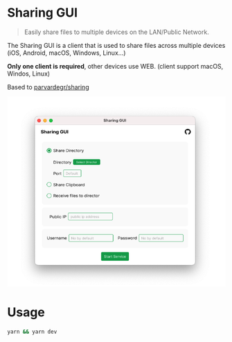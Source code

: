 # Sharing GUI

> Easily share files to multiple devices on the LAN/Public Network.

The Sharing GUI is a client that is used to share files across multiple devices (iOS, Android, macOS, Windows, Linux...)

**Only one client is required**, other devices use WEB. (client support macOS, Windos, Linux)

Based to [parvardegr/sharing](https://github.com/parvardegr/sharing)

![Preview](assets/app.png)

# Usage

```bash
yarn && yarn dev
```
